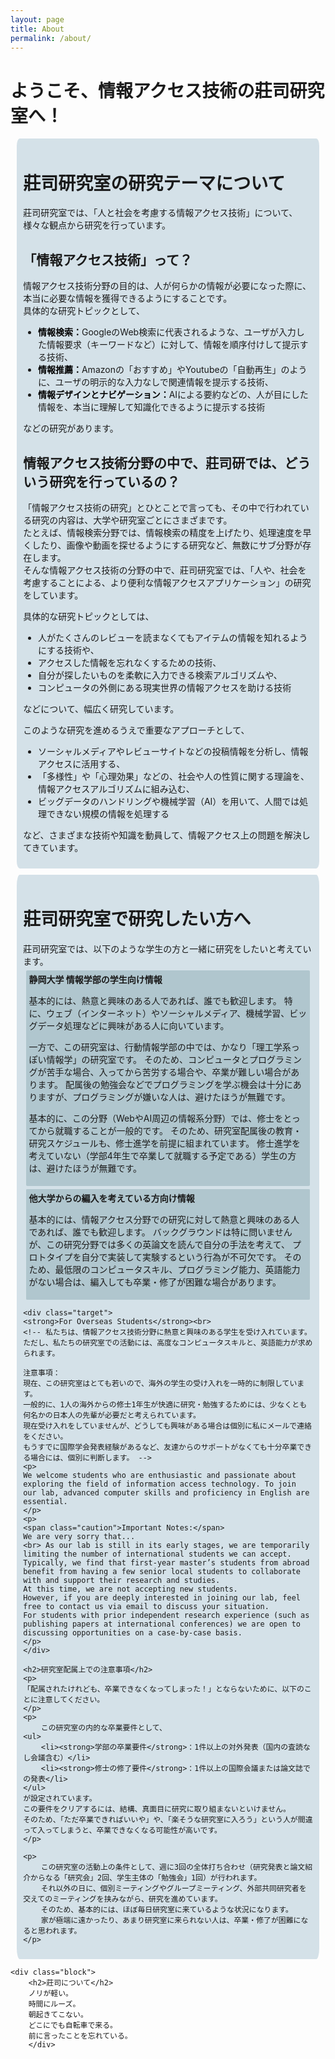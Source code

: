 ```yaml
---
layout: page
title: About
permalink: /about/
---
```


<style>
    span.li{
        font-weight: bolder;
        color: black;
    }
    div.block{
        background-color: #D4E1E8;
        border-radius: 1%;
        padding: 2%;
        margin: 2%;
    }
    div.target{
        background-color: #B0C6CE;
        border-radius: 0.5%;
        padding: 1%;
        margin: 1%;
    }
    span.caution{
        font-weight: bolder;
        color: crimson;
    }
</style>

<h1>ようこそ、情報アクセス技術の莊司研究室へ！</h1>

<div class=block>
<h1>莊司研究室の研究テーマについて</h1>
莊司研究室では、「人と社会を考慮する情報アクセス技術」について、様々な観点から研究を行っています。

<h2>「情報アクセス技術」って？</h2>

情報アクセス技術分野の目的は、人が何らかの情報が必要になった際に、本当に必要な情報を獲得できるようにすることです。<br>
具体的な研究トピックとして、
<ul>
<li> <span class="li">情報検索：</span>GoogleのWeb検索に代表されるような、ユーザが入力した情報要求（キーワードなど）に対して、情報を順序付けして提示する技術、</li>
<li><span class="li">情報推薦：</span>Amazonの「おすすめ」やYoutubeの「自動再生」のように、ユーザの明示的な入力なしで関連情報を提示する技術、</li>
<li><span class="li">情報デザインとナビゲーション：</span>AIによる要約などの、人が目にした情報を、本当に理解して知識化できるように提示する技術</li>
</ul>
などの研究があります。

<h2>情報アクセス技術分野の中で、莊司研では、どういう研究を行っているの？</h2>
<p>
「情報アクセス技術の研究」とひとことで言っても、その中で行われている研究の内容は、大学や研究室ごとにさまざまです。<br>
たとえば、情報検索分野では、情報検索の精度を上げたり、処理速度を早くしたり、画像や動画を探せるようにする研究など、無数にサブ分野が存在します。<br>
そんな情報アクセス技術の分野の中で、莊司研究室では、「人や、社会を考慮することによる、より便利な情報アクセスアプリケーション」の研究をしています。
</p>

<p>
具体的な研究トピックとしては、
<ul>
<li>人がたくさんのレビューを読まなくてもアイテムの情報を知れるようにする技術や、</li>
<li>アクセスした情報を忘れなくするための技術、</li>
<li>自分が探したいものを柔軟に入力できる検索アルゴリズムや、</li>
<li>コンピュータの外側にある現実世界の情報アクセスを助ける技術</li>
</ul>
などについて、幅広く研究しています。
</p>

<p>
このような研究を進めるうえで重要なアプローチとして、
<ul>
    <li>ソーシャルメディアやレビューサイトなどの投稿情報を分析し、情報アクセスに活用する、</li>
    <li>「多様性」や「心理効果」などの、社会や人の性質に関する理論を、情報アクセスアルゴリズムに組み込む、</li>
    <li>ビッグデータのハンドリングや機械学習（AI）を用いて、人間では処理できない規模の情報を処理する</li>
</ul>
など、さまざまな技術や知識を動員して、情報アクセス上の問題を解決してきています。
</p>
</div>

<!-- <div class=block>
    <div class="topic">
    <span class=topictitle>多人数の意見を集約する情報検索技術</span>
    </div>

    <div class="topic">
    <span class=topictitle></span>
    </div>

</div>
-->

<div class="block">
    <h1>莊司研究室で研究したい方へ</h1>
    莊司研究室では、以下のような学生の方と一緒に研究をしたいと考えています。
    <div class="target">
    <strong>静岡大学 情報学部の学生向け情報</strong><br>
    <p>
    基本的には、熱意と興味のある人であれば、誰でも歓迎します。
    特に、ウェブ（インターネット）やソーシャルメディア、機械学習、ビッグデータ処理などに興味がある人に向いています。
    </p>
    <p>
    一方で、この研究室は、行動情報学部の中では、かなり「理工学系っぽい情報学」の研究室です。
    そのため、コンピュータとプログラミングが苦手な場合、入ってから苦労する場合や、卒業が難しい場合があります。
    配属後の勉強会などでプログラミングを学ぶ機会は十分にありますが、プログラミングが嫌いな人は、避けたほうが無難です。
    </p>
    <p>
    基本的に、この分野（WebやAI周辺の情報系分野）では、修士をとってから就職することが一般的です。
    そのため、研究室配属後の教育・研究スケジュールも、修士進学を前提に組まれています。
    修士進学を考えていない（学部4年生で卒業して就職する予定である）学生の方は、避けたほうが無難です。
    </p>
    </div>
    <div class="target">
    <strong>他大学からの編入を考えている方向け情報</strong><br>
    <p>
    基本的には、情報アクセス分野での研究に対して熱意と興味のある人であれば、誰でも歓迎します。
    バックグラウンドは特に問いませんが、この研究分野では多くの英論文を読んで自分の手法を考えて、
    プロトタイプを自分で実装して実験するという行為が不可欠です。
    そのため、最低限のコンピュータスキル、プログラミング能力、英語能力がない場合は、編入しても卒業・修了が困難な場合があります。
    <p>
    </div>

    <div class="target">
    <strong>For Overseas Students</strong><br>
    <!-- 私たちは、情報アクセス技術分野に熱意と興味のある学生を受け入れています。
    ただし、私たちの研究室での活動には、高度なコンピュータスキルと、英語能力が求められます。
    
    注意事項：
    現在、この研究室はとても若いので、海外の学生の受け入れを一時的に制限しています。
    一般的に、1人の海外からの修士1年生が快適に研究・勉強するためには、少なくとも何名かの日本人の先輩が必要だと考えられています。
    現在受け入れをしていませんが、どうしても興味がある場合は個別に私にメールで連絡をください。
    もうすでに国際学会発表経験があるなど、友達からのサポートがなくても十分卒業できる場合には、個別に判断します。 -->
    <p>
    We welcome students who are enthusiastic and passionate about exploring the field of information access technology. To join our lab, advanced computer skills and proficiency in English are essential.
    </p>
    <p>
    <span class="caution">Important Notes:</span>
    We are very sorry that... 
    <br> As our lab is still in its early stages, we are temporarily limiting the number of international students we can accept. 
    Typically, we find that first-year master’s students from abroad benefit from having a few senior local students to collaborate with and support their research and studies.
    At this time, we are not accepting new students. 
    However, if you are deeply interested in joining our lab, feel free to contact us via email to discuss your situation.
    For students with prior independent research experience (such as publishing papers at international conferences) we are open to discussing opportunities on a case-by-case basis.
    </p>
    </div>

    <h2>研究室配属上での注意事項</h2>
    <p>
    「配属されたけれども、卒業できなくなってしまった！」とならないために、以下のことに注意してください。
    </p>
    <p>
        この研究室の内的な卒業要件として、
    <ul>
        <li><strong>学部の卒業要件</strong>：1件以上の対外発表（国内の査読なし会議含む）</li>
        <li><strong>修士の修了要件</strong>：1件以上の国際会議または論文誌での発表</li>
    </ul>
    が設定されています。
    この要件をクリアするには、結構、真面目に研究に取り組まないといけません。
    そのため、「ただ卒業できればいいや」や、「楽そうな研究室に入ろう」という人が間違って入ってしまうと、卒業できなくなる可能性が高いです。
    </p>

    <p>
        この研究室の活動上の条件として、週に3回の全体打ち合わせ（研究発表と論文紹介からなる「研究会」2回、学生主体の「勉強会」1回）が行われます。
        それ以外の日に、個別ミーティングやグループミーティング、外部共同研究者を交えてのミーティングを挟みながら、研究を進めています。
        そのため、基本的には、ほぼ毎日研究室に来ているような状況になります。
        家が極端に遠かったり、あまり研究室に来られない人は、卒業・修了が困難になると思われます。
    </p>

</div>

    <div class="block">
        <h2>莊司について</h2>
        ノリが軽い。
        時間にルーズ。
        朝起きてこない。
        どこにでも自転車で来る。
        前に言ったことを忘れている。
        </div>
</div>

